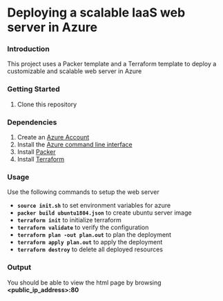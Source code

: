# Deploying a scalable IaaS web server in Azure

### Introduction
This project uses a Packer template and a Terraform template to deploy a customizable and scalable web server in Azure

### Getting Started
1. Clone this repository

### Dependencies
1. Create an [Azure Account](https://portal.azure.com) 
2. Install the [Azure command line interface](https://docs.microsoft.com/en-us/cli/azure/install-azure-cli?view=azure-cli-latest)
3. Install [Packer](https://www.packer.io/downloads)
4. Install [Terraform](https://www.terraform.io/downloads.html)

### Usage
Use the following commands to setup the web server

* **`source init.sh`** to set environment variables for azure
* **`packer build ubuntu1804.json`** to create ubuntu server image
* **`terraform init`** to initialize terraform
* **`terraform validate`** to verify the configuration
* **`terraform plan -out plan.out`** to plan the deployment
* **`terraform apply plan.out`** to apply the deployment
* **`terraform destroy`** to delete all deployed resources

### Output
You should be able to view the html page by browsing **<public_ip_address>:80**

